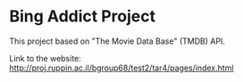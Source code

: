 # Bing Addict Project
This project based on "The Movie Data Base" (TMDB) API. 

Link to the website:
http://proj.ruppin.ac.il/bgroup68/test2/tar4/pages/index.html   
